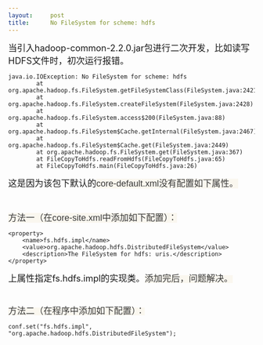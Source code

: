 ```yaml
---
layout:     post
title:      No FileSystem for scheme: hdfs
---
```

<div id="article_content" class="article_content clearfix csdn-tracking-statistics" data-pid="blog" data-mod="popu_307" data-dsm="post">
								            <link rel="stylesheet" href="https://csdnimg.cn/release/phoenix/template/css/ck_htmledit_views-f76675cdea.css">
						<div class="htmledit_views" id="content_views">
                
<p><span style="font-size:18px;">当引入hadoop-common-2.2.0.jar包进行二次开发，比如读写HDFS文件时，初次运行报错。</span></p>
<p><span style="font-size:18px;"></span></p><pre><code class="language-plain">java.io.IOException: No FileSystem for scheme: hdfs
        at org.apache.hadoop.fs.FileSystem.getFileSystemClass(FileSystem.java:2421)
        at org.apache.hadoop.fs.FileSystem.createFileSystem(FileSystem.java:2428)
        at org.apache.hadoop.fs.FileSystem.access$200(FileSystem.java:88)
        at org.apache.hadoop.fs.FileSystem$Cache.getInternal(FileSystem.java:2467)
        at org.apache.hadoop.fs.FileSystem$Cache.get(FileSystem.java:2449)
        at org.apache.hadoop.fs.FileSystem.get(FileSystem.java:367)
        at FileCopyToHdfs.readFromHdfs(FileCopyToHdfs.java:65)
        at FileCopyToHdfs.main(FileCopyToHdfs.java:26)</code></pre>
<p><span style="font-size:18px;">这是因为该包下默认的<span style="font-family:verdana, 'ms song', Arial, Helvetica, sans-serif;color:#393939;line-height:21px;background-color:rgb(250,247,239);">core-default.xml没有配置如下属性。</span></span></p>
<p><span style="font-size:18px;"><span style="font-family:verdana, 'ms song', Arial, Helvetica, sans-serif;color:#393939;line-height:21px;background-color:rgb(250,247,239);"><br></span></span></p>
<p><span style="font-size:18px;"><span style="font-family:verdana, 'ms song', Arial, Helvetica, sans-serif;color:#393939;line-height:21px;background-color:rgb(250,247,239);">方法一（在core-site.xml中添加如下配置）：<br></span></span></p>
<p><span style="font-size:18px;"></span></p><pre><code class="language-html">&lt;property&gt;
    &lt;name&gt;fs.hdfs.impl&lt;/name&gt;
    &lt;value&gt;org.apache.hadoop.hdfs.DistributedFileSystem&lt;/value&gt;
    &lt;description&gt;The FileSystem for hdfs: uris.&lt;/description&gt;
&lt;/property&gt;</code></pre>
<p><span style="font-size:18px;">上属性指定fs.hdfs.impl的实现类。</span><span style="font-family:verdana, 'ms song', Arial, Helvetica, sans-serif;color:#393939;line-height:21px;background-color:rgb(250,247,239);"><span style="font-size:18px;">添加完后，问题解决。</span></span></p>
<p><br></p>
<p><span style="font-family:verdana, 'ms song', Arial, Helvetica, sans-serif;color:#393939;line-height:21px;background-color:rgb(250,247,239);"><span style="font-size:18px;">方法二（在程序中添加如下配置）：<br></span></span></p>
<p><span style="font-family:verdana, 'ms song', Arial, Helvetica, sans-serif;color:#393939;line-height:21px;background-color:rgb(250,247,239);"><span style="font-size:18px;"></span></span></p><pre><code class="language-java">conf.set("fs.hdfs.impl", "org.apache.hadoop.hdfs.DistributedFileSystem"); </code></pre><br><p><br></p>
<p><a href="http://www.cnblogs.com/fbiswt/archive/2013/09/11/3314439.html" rel="nofollow"><span style="font-size:18px;"><br></span></a></p>
            </div>
                </div>
